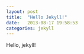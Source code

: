 ```yaml
---
layout: post
title:  "Hello Jekyll!"
date:   2013-08-17 19:58:53
categories: jekyll
---
```


Hello, jekyll!

